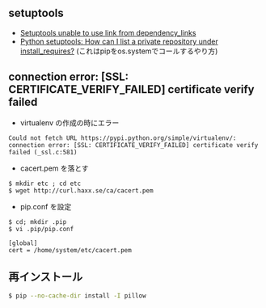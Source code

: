 ## setuptools

- [Setuptools unable to use link from dependency_links](https://stackoverflow.com/questions/17366784/setuptools-unable-to-use-link-from-dependency-links)
- [Python setuptools: How can I list a private repository under install_requires?](https://stackoverflow.com/questions/18026980/python-setuptools-how-can-i-list-a-private-repository-under-install-requires)
(これはpipをos.systemでコールするやり方)

## connection error: [SSL: CERTIFICATE_VERIFY_FAILED] certificate verify failed

- virtualenv の作成の時にエラー

~~~
Could not fetch URL https://pypi.python.org/simple/virtualenv/:
connection error: [SSL: CERTIFICATE_VERIFY_FAILED] certificate verify failed (_ssl.c:581)
~~~

- cacert.pem を落とす

~~~
$ mkdir etc ; cd etc
$ wget http://curl.haxx.se/ca/cacert.pem
~~~

- pip.conf を設定

~~~
$ cd; mkdir .pip
$ vi .pip/pip.conf
~~~

~~~
[global]
cert = /home/system/etc/cacert.pem
~~~

## 再インストール

~~~bash
$ pip --no-cache-dir install -I pillow
~~~
